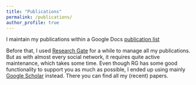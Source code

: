 ```yaml
---
title: "Publications"
permalink: /publications/
author_profile: true
---
```


I maintain my publications within a Google Docs [publication list](https://docs.google.com/document/d/1tQNeT14SvJLDQMYDtfQeuHtdW_vwFraIA8bpwHQnCPM/edit?usp=sharing)

Before that, I used [Research Gate](https://www.researchgate.net/profile/Alexander-Steinmaurer-3) for a while to manage all my publications. 
But as with almost every social network, it requires quite active maintenance, which takes some time. 
Even though RG has some good functionality to support you as much as possible, I ended up using mainly [Google Scholar](https://scholar.google.com/citations?hl=de&user=vERJIRAAAAAJ) instead. 
There you can find all my (recent) papers.